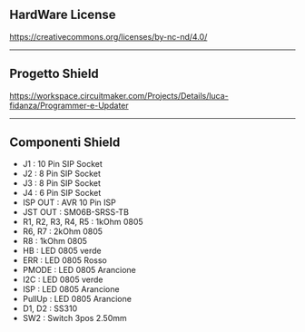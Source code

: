 ## HardWare License
https://creativecommons.org/licenses/by-nc-nd/4.0/

------------

## Progetto Shield
https://workspace.circuitmaker.com/Projects/Details/luca-fidanza/Programmer-e-Updater

------------

## Componenti Shield
- J1 : 10 Pin SIP Socket
- J2 : 8 Pin SIP Socket
- J3 : 8 Pin SIP Socket
- J4 : 6 Pin SIP Socket
- ISP OUT : AVR 10 Pin ISP
- JST OUT : SM06B-SRSS-TB
- R1, R2, R3, R4, R5 : 1kOhm 0805
- R6, R7 : 2kOhm 0805
- R8 : 1kOhm 0805
- HB : LED 0805 verde
- ERR : LED 0805 Rosso
- PMODE : LED 0805 Arancione
- I2C : LED 0805 verde
- ISP : LED 0805 Arancione
- PullUp : LED 0805 Arancione
- D1, D2 : SS310
- SW2 : Switch 3pos 2.50mm